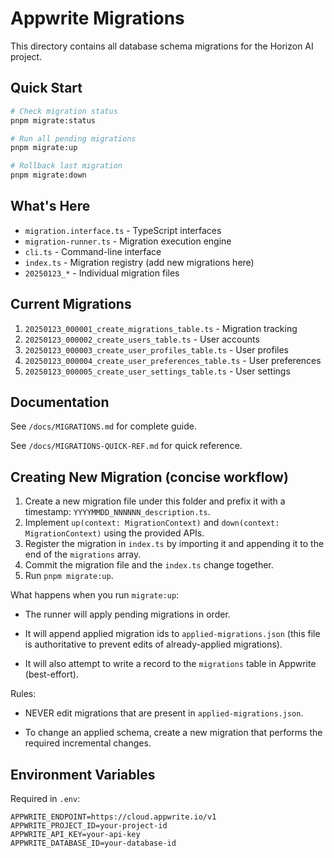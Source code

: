 # Appwrite Migrations

This directory contains all database schema migrations for the Horizon AI project.

## Quick Start

```bash
# Check migration status
pnpm migrate:status

# Run all pending migrations
pnpm migrate:up

# Rollback last migration
pnpm migrate:down
```

## What's Here

- `migration.interface.ts` - TypeScript interfaces
- `migration-runner.ts` - Migration execution engine
- `cli.ts` - Command-line interface
- `index.ts` - Migration registry (add new migrations here)
- `20250123_*` - Individual migration files

## Current Migrations

1. `20250123_000001_create_migrations_table.ts` - Migration tracking
2. `20250123_000002_create_users_table.ts` - User accounts
3. `20250123_000003_create_user_profiles_table.ts` - User profiles
4. `20250123_000004_create_user_preferences_table.ts` - User preferences
5. `20250123_000005_create_user_settings_table.ts` - User settings

## Documentation

See `/docs/MIGRATIONS.md` for complete guide.

See `/docs/MIGRATIONS-QUICK-REF.md` for quick reference.

## Creating New Migration (concise workflow)

1. Create a new migration file under this folder and prefix it with a timestamp: `YYYYMMDD_NNNNNN_description.ts`.
2. Implement `up(context: MigrationContext)` and `down(context: MigrationContext)` using the provided APIs.
3. Register the migration in `index.ts` by importing it and appending it to the end of the `migrations` array.
4. Commit the migration file and the `index.ts` change together.
5. Run `pnpm migrate:up`.

What happens when you run `migrate:up`:

- The runner will apply pending migrations in order.

- It will append applied migration ids to `applied-migrations.json` (this file is authoritative to prevent edits of already-applied migrations).

- It will also attempt to write a record to the `migrations` table in Appwrite (best-effort).

Rules:

- NEVER edit migrations that are present in `applied-migrations.json`.

- To change an applied schema, create a new migration that performs the required incremental changes.

## Environment Variables

Required in `.env`:

```env
APPWRITE_ENDPOINT=https://cloud.appwrite.io/v1
APPWRITE_PROJECT_ID=your-project-id
APPWRITE_API_KEY=your-api-key
APPWRITE_DATABASE_ID=your-database-id
```
